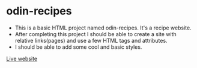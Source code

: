 # odin-recipes

- This is a basic HTML project named odin-recipes. It's a recipe website.
- After completing this project I should be able to create a site with relative links(pages) and use a few HTML tags and attributes.
- I should be able to add some cool and basic styles.

[Live website](https://adjeteysowah.github.io/odin-recipes/)

<!-- I learnt how to use git commit without the message flag and the message itself.(just "git commit")
This allows you multiple lines of commit messages, usually 2 lines with a blank line separating them.
The first one is the action/change/fixes applied and the second is the reason. -->